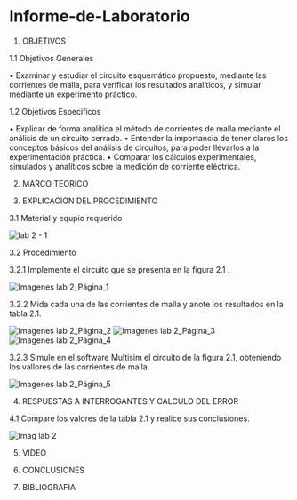 # Informe-de-Laboratorio

1.	OBJETIVOS 

1.1 Objetivos Generales

•	Examinar y estudiar el circuito esquemático propuesto, mediante las corrientes de malla, para verificar los resultados analíticos, y simular mediante un experimento práctico.

1.2 Objetivos Especificos

•	Explicar de forma analítica el método de corrientes de malla mediante el análisis de un circuito cerrado. 
•	Entender la importancia de tener claros los conceptos básicos del análisis de circuitos, para poder llevarlos a la experimentación práctica. 
•	Comparar los cálculos experimentales, simulados y analíticos sobre la medición de corriente eléctrica. 

2.	MARCO TEORICO



3.	EXPLICACION DEL PROCEDIMIENTO 

3.1 Material y equpio requerido 

![lab 2 - 1](https://user-images.githubusercontent.com/93209004/142972184-0be867cc-fc0e-41d3-892f-d53cb0f9830a.jpg)

3.2 Procedimiento

3.2.1 Implemente el circuito que se presenta en la figura 2.1 .

![Imagenes lab 2_Página_1](https://user-images.githubusercontent.com/93209004/142972195-a7afbf26-5d5e-46fa-a6bc-7ea841b5330d.jpg)

3.2.2 Mida cada una de las corrientes  de malla y anote los resultados en la tabla 2.1. 

![Imagenes lab 2_Página_2](https://user-images.githubusercontent.com/93209004/142972209-cad927b9-2af9-45ba-83e9-fd1844acbc11.jpg)
![Imagenes lab 2_Página_3](https://user-images.githubusercontent.com/93209004/142972210-94431dbc-e65d-408b-9348-a718264c30f8.jpg)
![Imagenes lab 2_Página_4](https://user-images.githubusercontent.com/93209004/142972211-5aa17946-0fcb-4f98-9036-6c2724d25a2c.jpg)

3.2.3 Simule en el software Multisim el circuito de la  figura 2.1, obteniendo los vallores de las corrientes de malla.

![Imagenes lab 2_Página_5](https://user-images.githubusercontent.com/93209004/142972215-21c6a079-1f19-49bb-a78d-dfe54287cfe1.jpg)

4.	RESPUESTAS A INTERROGANTES Y CALCULO DEL ERROR 

4.1 Compare los valores de la tabla 2.1 y realice sus conclusiones. 

![Imag lab 2](https://user-images.githubusercontent.com/93209004/142972219-be3e05a7-0acc-4745-8c7d-601ced9340ba.jpg)

5.	VIDEO 


6.	CONCLUSIONES 




7.	BIBLIOGRAFIA 



